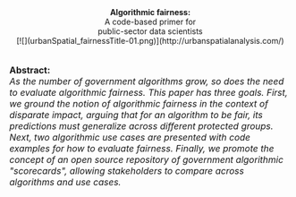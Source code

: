 <center><strong>Algorithmic fairness:</strong><br>A code-based primer for<br>public-sector data scientists<br>[![](urbanSpatial_fairnessTitle-01.png)](http://urbanspatialanalysis.com/)</center>

<span style="font-size:16px"><br>**Abstract:**<br>_As the number of government algorithms grow, so does the need to evaluate algorithmic fairness. This paper has three goals. First, we ground the notion of algorithmic fairness in the context of disparate impact, arguing that for an algorithm to be fair, its predictions must generalize across different protected groups. Next, two algorithmic use cases are presented with code examples for how to evaluate fairness. Finally, we promote the concept of an open source repository of government algorithmic "scorecards", allowing stakeholders to compare across algorithms and use cases._</span>
